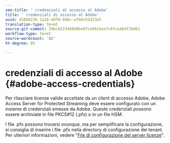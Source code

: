 ```yaml
---
seo-title: ' credenziali di accesso al Adobe'
title: ' credenziali di accesso al Adobe'
uuid: d28b0236-1a16-4df0-896c-afb0c54323e5
translation-type: tm+mt
source-git-commit: 29bc8323460d9be0fce66cbea7c6fce46df20d61
workflow-type: tm+mt
source-wordcount: '82'
ht-degree: 0%

---
```



#  credenziali di accesso al Adobe {#adobe-access-credentials}

Per rilasciare licenze valide accettate da un client di accesso  Adobe, Adobe Access Server for Protected Streaming deve essere configurato con un insieme di credenziali emesse da  Adobe. Queste credenziali possono essere archiviate in file PKCS#12 (.pfx) o in un file HSM.

I file .pfx possono trovarsi ovunque, ma per semplificare la configurazione, si consiglia di inserire i file .pfx nella directory di configurazione del tenant. Per ulteriori informazioni, vedere &quot;[File di configurazione del server licenze](../../aaxs-protected-streaming/aaxs-license-server-config-files/aaxs-configuration-directory-structure.md)&quot;.